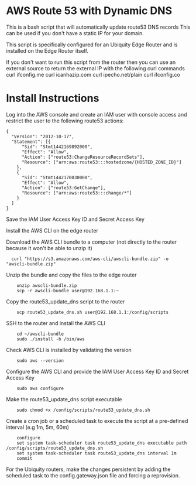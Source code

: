 # AWS Route 53 with Dynamic DNS
This is a bash script that will automatically update route53 DNS records
This can be used if you don't have a static IP for your domain.

This script is specifically configured for an Ubiquity Edge Router and is installed on the Edge Router itself. 

If you don't want to run this script from the router then you can use an external source to return the external IP with the following curl commands
  curl ifconfig.me
  curl icanhazip.com
  curl ipecho.net/plain
  curl ifconfig.co


# Install Instructions

Log into the AWS console and create an IAM user with console access and restrict the user to the following route53 actions:

    {
      "Version": "2012-10-17",
      "Statement": [{
          "Sid": "Stmt1442169892000",
          "Effect": "Allow",
          "Action": ["route53:ChangeResourceRecordSets"],
          "Resource": ["arn:aws:route53:::hostedzone/{HOSTED_ZONE_ID}"]
        },
        {
          "Sid": "Stmt1442170030000",
          "Effect": "Allow",
          "Action": ["route53:GetChange"],
          "Resource": ["arn:aws:route53:::change/*"]
        }
      ]
    }

Save the IAM User Access Key ID and Secret Access Key

Install the AWS CLI on the edge router

Download the AWS CLI bundle to a computer (not directly to the router because it won't be able to unzip it)
````
  curl "https://s3.amazonaws.com/aws-cli/awscli-bundle.zip" -o "awscli-bundle.zip"
````
Unzip the bundle and copy the files to the edge router
```    
    unzip awscli-bundle.zip
    scp -r awscli-bundle user@192.168.1.1:~
```
Copy the route53_update_dns script to the router
```
    scp route53_update_dns.sh user@192.168.1.1:/config/scripts
```
SSH to the router and install the AWS CLI
```
    cd ~/awscli-bundle
    sudo ./install -b /bin/aws
```
Check AWS CLI is installed by validating the version
```
    sudo aws --version
```    
Configure the AWS CLI and provide the IAM User Access Key ID and Secret Access Key
```
    sudo aws configure
```
Make the route53_update_dns script executable
```
    sudo chmod +x /config/scripts/route53_update_dns.sh
```
Create a cron job or a scheduled task to execute the script at a pre-defined interval (e.g 1m, 5m, 60m)
```
    configure
    set system task-scheduler task route53_update_dns executable path /config/scripts/route53_update_dns.sh
    set system task-scheduler task route53_update_dns interval 1m
    commit
```
For the Ubiquity routers, make the changes persistent by adding the scheduled task to the config.gateway.json file and forcing a reprovision. 
